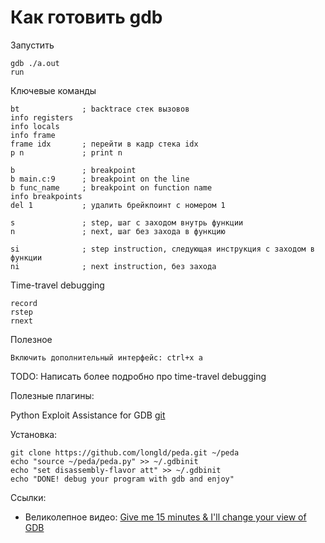 # Как готовить gdb


Запустить
```
gdb ./a.out
run
```

Ключевые команды
```
bt              ; backtrace стек вызовов
info registers
info locals
info frame
frame idx       ; перейти в кадр стека idx
p n             ; print n

b               ; breakpoint
b main.c:9      ; breakpoint on the line
b func_name     ; breakpoint on function name
info breakpoints
del 1           ; удалить брейкпоинт с номером 1

s               ; step, шаг с заходом внутрь функции
n               ; next, шаг без захода в функцию

si              ; step instruction, следующая инструкция с заходом в функции
ni              ; next instruction, без захода
```

Time-travel debugging
```
record
rstep
rnext
```

Полезное
```
Включить дополнительный интерфейс: ctrl+x a
```

TODO: Написать более подробно про time-travel debugging


Полезные плагины:

Python Exploit Assistance for GDB [git](https://github.com/longld/peda)

Установка:
```
git clone https://github.com/longld/peda.git ~/peda
echo "source ~/peda/peda.py" >> ~/.gdbinit
echo "set disassembly-flavor att" >> ~/.gdbinit
echo "DONE! debug your program with gdb and enjoy"
```

Ссылки:

- Великолепное видео: [Give me 15 minutes & I'll change your view of GDB](https://www.youtube.com/watch?v=PorfLSr3DDI&t)
